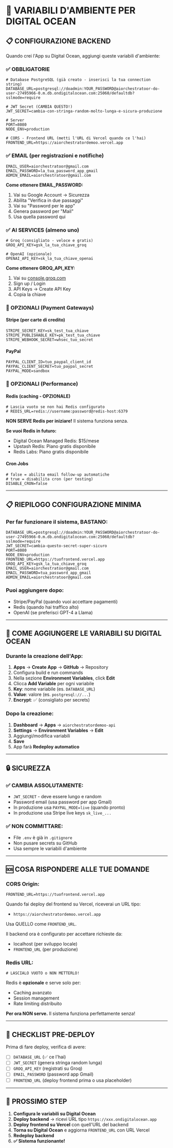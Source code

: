 # 🔐 VARIABILI D'AMBIENTE PER DIGITAL OCEAN

## 📋 CONFIGURAZIONE BACKEND

Quando crei l'App su Digital Ocean, aggiungi queste variabili d'ambiente:

### ✅ OBBLIGATORIE

```env
# Database PostgreSQL (già creato - inserisci la tua connection string)
DATABASE_URL=postgresql://doadmin:YOUR_PASSWORD@aiorchestratoor-do-user-27495966-0.m.db.ondigitalocean.com:25060/defaultdb?sslmode=require

# JWT Secret (CAMBIA QUESTO!)
JWT_SECRET=cambia-con-stringa-random-molto-lunga-e-sicura-produzione

# Server
PORT=8080
NODE_ENV=production

# CORS - Frontend URL (metti l'URL di Vercel quando ce l'hai)
FRONTEND_URL=https://aiorchestratordemoo.vercel.app
```

### ✅ EMAIL (per registrazioni e notifiche)

```env
EMAIL_USER=aiorchestratoor@gmail.com
EMAIL_PASSWORD=la_tua_password_app_gmail
ADMIN_EMAIL=aiorchestratoor@gmail.com
```

**Come ottenere EMAIL_PASSWORD:**
1. Vai su Google Account → Sicurezza
2. Abilita "Verifica in due passaggi"
3. Vai su "Password per le app"
4. Genera password per "Mail"
5. Usa quella password qui

### ✅ AI SERVICES (almeno uno)

```env
# Groq (consigliato - veloce e gratis)
GROQ_API_KEY=gsk_la_tua_chiave_groq

# OpenAI (opzionale)
OPENAI_API_KEY=sk_la_tua_chiave_openai
```

**Come ottenere GROQ_API_KEY:**
1. Vai su [console.groq.com](https://console.groq.com)
2. Sign up / Login
3. API Keys → Create API Key
4. Copia la chiave

### 🔷 OPZIONALI (Payment Gateways)

#### Stripe (per carte di credito)
```env
STRIPE_SECRET_KEY=sk_test_tua_chiave
STRIPE_PUBLISHABLE_KEY=pk_test_tua_chiave
STRIPE_WEBHOOK_SECRET=whsec_tuo_secret
```

#### PayPal
```env
PAYPAL_CLIENT_ID=tuo_paypal_client_id
PAYPAL_CLIENT_SECRET=tuo_paypal_secret
PAYPAL_MODE=sandbox
```

### 🔷 OPZIONALI (Performance)

#### Redis (caching - OPZIONALE)
```env
# Lascia vuoto se non hai Redis configurato
# REDIS_URL=redis://username:password@redis-host:6379
```

**NON SERVE Redis per iniziare!** Il sistema funziona senza.

**Se vuoi Redis in futuro:**
- Digital Ocean Managed Redis: $15/mese
- Upstash Redis: Piano gratis disponibile
- Redis Labs: Piano gratis disponibile

#### Cron Jobs
```env
# false = abilita email follow-up automatiche
# true = disabilita cron (per testing)
DISABLE_CRON=false
```

---

## 📋 RIEPILOGO CONFIGURAZIONE MINIMA

### **Per far funzionare il sistema, BASTANO:**

```env
DATABASE_URL=postgresql://doadmin:YOUR_PASSWORD@aiorchestratoor-do-user-27495966-0.m.db.ondigitalocean.com:25060/defaultdb?sslmode=require
JWT_SECRET=cambia-questo-secret-super-sicuro
PORT=8080
NODE_ENV=production
FRONTEND_URL=https://tuofrontend.vercel.app
GROQ_API_KEY=gsk_la_tua_chiave_groq
EMAIL_USER=aiorchestratoor@gmail.com
EMAIL_PASSWORD=tua_password_app_gmail
ADMIN_EMAIL=aiorchestratoor@gmail.com
```

### **Puoi aggiungere dopo:**
- Stripe/PayPal (quando vuoi accettare pagamenti)
- Redis (quando hai traffico alto)
- OpenAI (se preferisci GPT-4 a Llama)

---

## 🎯 COME AGGIUNGERE LE VARIABILI SU DIGITAL OCEAN

### **Durante la creazione dell'App:**

1. **Apps** → **Create App** → **GitHub** → Repository
2. Configura build e run commands
3. Nella sezione **Environment Variables**, click **Edit**
4. Clicca **Add Variable** per ogni variabile
5. **Key**: nome variabile (es. `DATABASE_URL`)
6. **Value**: valore (es. `postgresql://...`)
7. **Encrypt**: ✅ (consigliato per secrets)

### **Dopo la creazione:**

1. **Dashboard** → **Apps** → `aiorchestratordemoo-api`
2. **Settings** → **Environment Variables** → **Edit**
3. Aggiungi/modifica variabili
4. **Save**
5. App farà **Redeploy automatico**

---

## 🔒 SICUREZZA

### ✅ CAMBIA ASSOLUTAMENTE:
- `JWT_SECRET` - deve essere lungo e random
- Password email (usa password per app Gmail)
- In produzione usa `PAYPAL_MODE=live` (quando pronto)
- In produzione usa Stripe live keys `sk_live_...`

### ✅ NON COMMITTARE:
- File `.env` è già in `.gitignore`
- Non pusare secrets su GitHub
- Usa sempre le variabili d'ambiente

---

## 🆘 COSA RISPONDERE ALLE TUE DOMANDE

### **CORS Origin:**
```env
FRONTEND_URL=https://tuofrontend.vercel.app
```
Quando fai deploy del frontend su Vercel, riceverai un URL tipo:
- `https://aiorchestratordemoo.vercel.app`

Usa QUELLO come `FRONTEND_URL`.

Il backend ora è configurato per accettare richieste da:
- localhost (per sviluppo locale)
- `FRONTEND_URL` (per produzione)

### **Redis URL:**
```env
# LASCIALO VUOTO o NON METTERLO!
```

Redis è **opzionale** e serve solo per:
- Caching avanzato
- Session management
- Rate limiting distribuito

**Per ora NON serve.** Il sistema funziona perfettamente senza!

---

## 📝 CHECKLIST PRE-DEPLOY

Prima di fare deploy, verifica di avere:

- [ ] `DATABASE_URL` (✅ ce l'hai)
- [ ] `JWT_SECRET` (genera stringa random lunga)
- [ ] `GROQ_API_KEY` (registrati su Groq)
- [ ] `EMAIL_PASSWORD` (password app Gmail)
- [ ] `FRONTEND_URL` (deploy frontend prima o usa placeholder)

---

## 🚀 PROSSIMO STEP

1. **Configura le variabili su Digital Ocean**
2. **Deploy backend** → ricevi URL tipo `https://xxx.ondigitalocean.app`
3. **Deploy frontend su Vercel** con quell'URL del backend
4. **Torna su Digital Ocean** e aggiorna `FRONTEND_URL` con URL Vercel
5. **Redeploy backend**
6. **✅ Sistema funzionante!**

